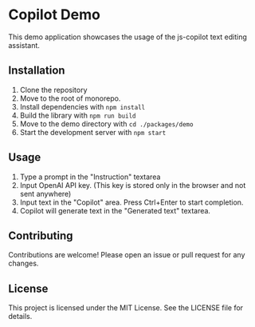 # Copilot Demo

This demo application showcases the usage of the js-copilot text editing assistant.

## Installation

1. Clone the repository
2. Move to the root of monorepo.
3. Install dependencies with `npm install`
4. Build the library with `npm run build`
5. Move to the demo directory with `cd ./packages/demo`
6. Start the development server with `npm start`

## Usage

1. Type a prompt in the "Instruction" textarea
2. Input OpenAI API key. (This key is stored only in the browser and not sent anywhere)
3. Input text in the "Copilot" area. Press Ctrl+Enter to start completion.
4. Copilot will generate text in the "Generated text" textarea.

## Contributing

Contributions are welcome! Please open an issue or pull request for any changes.

## License

This project is licensed under the MIT License. See the LICENSE file for details.